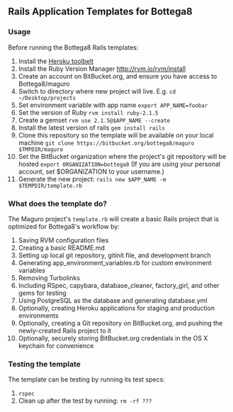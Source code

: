 
## Rails Application Templates for Bottega8


### Usage
Before running the Bottega8 Rails templates:
1. Install the [Heroku toolbelt](https://toolbelt.heroku.com/)
1. Install the Ruby Version Manager http://rvm.io/rvm/install
1. Create an account on BitBucket.org, and ensure you have access to Bottega8/maguro
1. Switch to directory where new project will live. E.g. `cd ~/Desktop/projects`
1. Set environment variable with app name `export APP_NAME=foobar`
1. Set the version of Ruby `rvm install ruby-2.1.5`
1. Create a gemset `rvm use 2.1.5@$APP_NAME --create`
1. Install the latest version of rails `gem install rails`
1. Clone this repository so the template will be available on your local machine `git clone https://bitbucket.org/bottega8/maguro $TMPDIR/maguro`
1. Set the BitBucket organization where the project's git repository will be hosted
`export ORGANIZATION=bottega8` (If you are using your personal account, set $ORGANIZATION to your username.)
1. Generate the new project: `rails new $APP_NAME -m $TEMPDIR/template.rb`

### What does the template do?

The Maguro project's `template.rb` will create a basic Rails project that is optimized for Bottega8's workflow by:

1. Saving RVM configuration files
1. Creating a basic README.md
1. Setting up local git repository, gitinit file, and development branch
1. Generating app_environment_variables.rb for custom environment variables
1. Removing Turbolinks
1. Including RSpec, capybara, database_cleaner, factory_girl, and other gems for testing
1. Using PostgreSQL as the database and generating database.yml
1. Optionally, creating Heroku applications for staging and production environments
1. Optionally, creating a Git repository on BitBucket.org, and pushing the newly-created Rails project to it
1. Optionally, securely storing BitBucket.org credentials in the OS X keychain for convenience
 
### Testing the template
The template can be testing by running its test specs:
1. `rspec`
1. Clean up after the test by running: `rm -rf ???`

